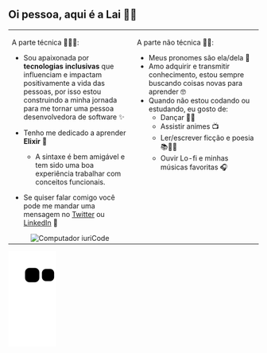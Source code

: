## Oi pessoa, aqui é a Lai 👋🏿

<table>
<tr>
<td valign="top" width="50%">

A parte técnica 👩🏿‍💻:

- Sou apaixonada por **tecnologias inclusivas** que influenciam e impactam positivamente a vida das pessoas, por isso estou construindo a minha jornada para me tornar uma pessoa desenvolvedora de software ✨

- Tenho me dedicado a aprender **Elixir** 💜
    - A sintaxe é bem amigável e tem sido uma boa experiência trabalhar com conceitos funcionais.   
    
- Se quiser falar comigo você pode me mandar uma mensagem no [Twitter](https://twitter.com/irielai) ou [LinkedIn](https://www.linkedin.com/in/laisacarmo/) 💌
<img src="https://raw.githubusercontent.com/MicaelliMedeiros/micaellimedeiros/master/image/computer-illustration.png" min-width="200px" max-width="200px" width="200px" align="right" alt="Computador iuriCode">

</td>
<td valign="top" width="50%">

A parte não técnica 👩🏿:

- Meus pronomes são ela/dela 🌈
- Amo adquirir e transmitir conhecimento, estou sempre buscando coisas novas para aprender 🤓
- Quando não estou codando ou estudando, eu gosto de:
  - Dançar 💃🏿
  - Assistir animes 📺
  - Ler/escrever ficção e poesia 📚✍🏿
  - Ouvir Lo-fi e minhas músicas favoritas 🎧
  
</td>
</tr>
</table>
 
![Snake animation](https://github.com/rafaballerini/rafaballerini/blob/output/github-contribution-grid-snake.svg)
